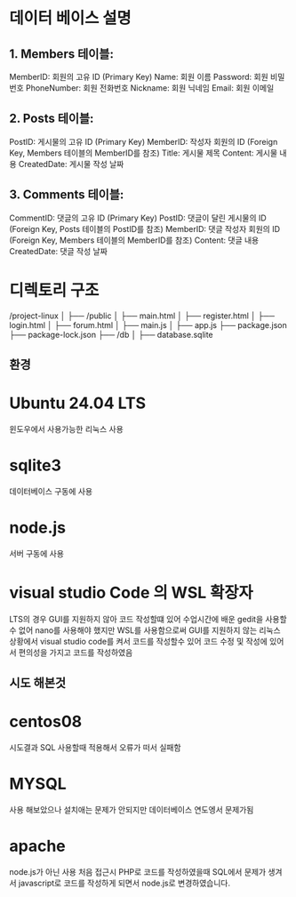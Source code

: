 # 데이터 베이스 설명 

## 1. Members 테이블:

MemberID: 회원의 고유 ID (Primary Key)
Name: 회원 이름
Password: 회원 비밀번호
PhoneNumber: 회원 전화번호
Nickname: 회원 닉네임
Email: 회원 이메일


## 2. Posts 테이블:

PostID: 게시물의 고유 ID (Primary Key)
MemberID: 작성자 회원의 ID (Foreign Key, Members 테이블의 MemberID를 참조)
Title: 게시물 제목
Content: 게시물 내용
CreatedDate: 게시물 작성 날짜

## 3. Comments 테이블:

CommentID: 댓글의 고유 ID (Primary Key)
PostID: 댓글이 달린 게시물의 ID (Foreign Key, Posts 테이블의 PostID를 참조)
MemberID: 댓글 작성자 회원의 ID (Foreign Key, Members 테이블의 MemberID를 참조)
Content: 댓글 내용
CreatedDate: 댓글 작성 날짜

# 디렉토리 구조

/project-linux
│
├── /public
│   ├── main.html
│   ├── register.html
│   ├── login.html
│   ├── forum.html
│   ├── main.js
│
├── app.js
├── package.json
├── package-lock.json
├── /db
│   ├── database.sqlite

## 환경
# Ubuntu 24.04 LTS
윈도우에서 사용가능한 리눅스 사용
# sqlite3
데이터베이스 구동에 사용
# node.js 
 서버 구동에 사용
# visual studio Code 의 WSL 확장자 
LTS의 경우 GUI를 지원하지 않아 코드 작성할떄 있어 수업시간에 배운 gedit을 사용할수 없어 nano를 사용해야 했지만 
WSL를 사용함으로써 GUI를 지원하지 않는 리눅스 상황에서 visual studio code를 켜서 코드를 작성할수 있어 코드 수정 및 작성에 있어서 편의성을 가지고 코드를 작성하였음 
 ## 시도 해본것
 # centos08
 시도결과 SQL 사용할때 적용해서 오류가 떠서 실패함
 # MYSQL
 사용 해보았으나 설치애는 문제가 안되지만 데이터베이스 연도엥서 문제가됨
 # apache
 node.js가 아닌 사용 처음 접근시 PHP로 코드를 작성하였을때 SQL에서 문제가 생겨서 javascript로 코드를 작성하게 되면서 node.js로 변경하였습니다. 

